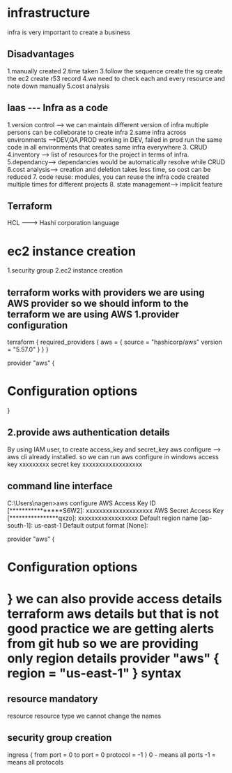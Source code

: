 infrastructure
=============
infra is very important to create a business

Disadvantages
---------------
1.manually created
2.time taken
3.follow the sequence
  create the sg
  create the ec2
  create r53 record
4.we need to check each and every resource and note down manually
5.cost analysis 
 
Iaas --- Infra as a code 
-------------------
1.version control --> we can maintain different version of infra
multiple persons can be colleborate to create infra
2.same infra across environments -->DEV,QA,PROD
working in DEV, failed in prod 
run the same code in all environments
that creates same infra everywhere 
3. CRUD 
4.inventory --> list of resources for the project in terms of infra.
5.dependancy--> dependancies would be automatically resolve while CRUD 
6.cost analysis--> creation and deletion takes less time, so cost can be reduced
7. code reuse: modules, you can reuse the infra code created multiple times for different 
projects
8. state management--> implicit feature 

Terraform 
----------------
HCL ---> Hashi corporation language

ec2 instance creation
=====================
1.security group 
2.ec2 instance creation 

terraform works with providers 
we are using AWS provider
so we should inform to the terraform we are using AWS 
1.provider configuration
--------------------------
terraform {
  required_providers {
    aws = {
      source = "hashicorp/aws"
      version = "5.57.0"
    }
  }
}

provider "aws" {
  # Configuration options
}

2.provide aws authentication details 
-----------------------------------
By using IAM user, to create access_key and secret_key 
aws configure --> aws cli already installed. so we can run aws configure in windows 
access key
xxxxxxxxx
secret key 
xxxxxxxxxxxxxxxxxx

command line interface
--------------------
C:\Users\nagen>aws configure
AWS Access Key ID [****************S6W2]: xxxxxxxxxxxxxxxxxxxx
AWS Secret Access Key [****************qxzo]: xxxxxxxxxxxxxxxxxx
Default region name [ap-south-1]: us-east-1
Default output format [None]:

provider "aws" {
  # Configuration options
}
we can also provide access details terraform aws details 
but that is not good practice we are getting alerts from git hub 
so we are providing only region details
provider "aws" {
  region = "us-east-1"
}
syntax
==========
resource <resource type> <resource name>
mandatory 
----------
resource
resource type 
we cannot change the names

security group creation
--------------------------
ingress {
from port = 0
to port = 0
protocol  = -1
}
0 - means all ports 
-1 = means all protocols
